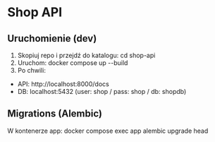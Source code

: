 # Shop API

## Uruchomienie (dev)
1. Skopiuj repo i przejdź do katalogu:
   cd shop-api
2. Uruchom:
   docker compose up --build
3. Po chwili:
- API: http://localhost:8000/docs
- DB: localhost:5432 (user: shop / pass: shop / db: shopdb)

## Migrations (Alembic)
W kontenerze app:
   docker compose exec app alembic upgrade head
